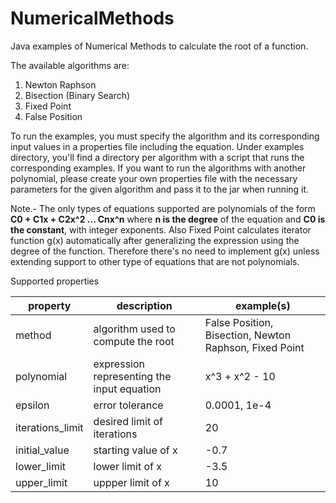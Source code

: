 # NumericalMethods
Java examples of Numerical Methods to calculate the root of a function. 

The available algorithms are:

1. Newton Raphson
2. Bisection (Binary Search)
3. Fixed Point
4. False Position

To run the examples, you must specify the algorithm and its corresponding input values in a properties file including the equation.
Under examples directory, you'll find a directory per algorithm with a script that runs the corresponding examples. 
If you want to run the algorithms with another polynomial, please create your own properties file with the necessary parameters for the given algorithm and pass it to the jar when running it.

Note.- The only types of equations supported are polynomials of the form **C0 + C1x + C2x^2 ... Cnx^n** where **n is the degree** of the equation and **C0 is the constant**, with integer exponents. Also Fixed Point calculates iterator function g(x) automatically after generalizing the expression using the degree of the function. Therefore there's no need to implement g(x) unless extending support to other type of equations that are not polynomials.

Supported properties

property | description | example(s)
------------ | ------------- | -------------
method | algorithm used to compute the root | False Position, Bisection, Newton Raphson, Fixed Point 
polynomial | expression representing the input equation | x^3 + x^2 - 10
epsilon | error tolerance | 0.0001, 1e-4
iterations_limit | desired limit of iterations | 20
initial_value | starting value of x | -0.7
lower_limit | lower limit of x | -3.5
upper_limit | uppper limit of x | 10
